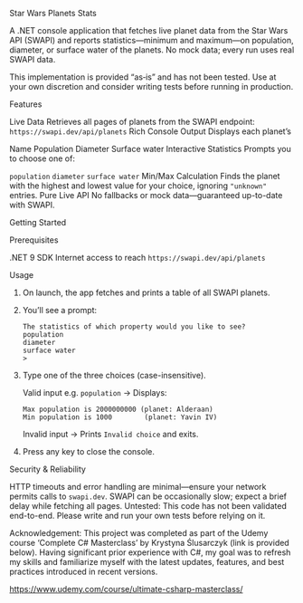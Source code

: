 Star Wars Planets Stats

A .NET console application that fetches live planet data from the Star Wars API (SWAPI) and reports statistics—minimum and maximum—on population, diameter, or surface water of the planets. No mock data; every run uses real SWAPI data.

This implementation is provided “as‐is” and has not been tested. Use at your own discretion and consider writing tests before running in production.

Features

 Live Data
  Retrieves all pages of planets from the SWAPI endpoint:
  `https://swapi.dev/api/planets`
 Rich Console Output
  Displays each planet’s

   Name
   Population
   Diameter
   Surface water
 Interactive Statistics
  Prompts you to choose one of:

   `population`
   `diameter`
   `surface water`
 Min/Max Calculation
  Finds the planet with the highest and lowest value for your choice, ignoring `"unknown"` entries.
 Pure Live API
  No fallbacks or mock data—guaranteed up-to-date with SWAPI.



Getting Started

 Prerequisites

 .NET 9 SDK
 Internet access to reach `https://swapi.dev/api/planets`

Usage

1. On launch, the app fetches and prints a table of all SWAPI planets.

2. You’ll see a prompt:

   ```
   The statistics of which property would you like to see?
   population
   diameter
   surface water
   > 
   ```

3. Type one of the three choices (case-insensitive).

    Valid input e.g. `population`
     → Displays:

     ```
     Max population is 2000000000 (planet: Alderaan)
     Min population is 1000        (planet: Yavin IV)
     ```
    Invalid input
     → Prints `Invalid choice` and exits.

4. Press any key to close the console.


Security & Reliability

 HTTP timeouts and error handling are minimal—ensure your network permits calls to `swapi.dev`.
 SWAPI can be occasionally slow; expect a brief delay while fetching all pages.
 Untested: This code has not been validated end-to-end. Please write and run your own tests before relying on it.


Acknowledgement: This project was completed as part of the Udemy course ‘Complete C# Masterclass’ by Krystyna Ślusarczyk (link is provided below). Having significant prior experience with C#, my goal was to refresh my skills and familiarize myself with the latest updates, features, and best practices introduced in recent versions.

https://www.udemy.com/course/ultimate-csharp-masterclass/
